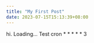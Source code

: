 ```yaml
---
title: "My First Post"
date: 2023-07-15T15:13:39+08:00
---
```


hi.
Loading...
Test cron * * * * *
3
